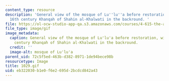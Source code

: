 ```yaml
---
content_type: resource
description: 'General view of the mosque of Lu''lu''a before restoration, with the
  16th century Khanqah of Shahin al-Khalwati in the backround. '
file: https://ol-ocw-studio-app-qa.s3.amazonaws.com/courses/4-615-the-architecture-of-cairo-spring-2002/eb322030b1e0f6e2695d2bcdcd842a43_1029.gif
file_type: image/gif
image_metadata:
  caption: General view of the mosque of Lu'lu'a before restoration, with the 16th
    century Khanqah of Shahin al-Khalwati in the backround.
  credit: ''
  image-alt: mosque of Lu'lu'a
parent_uid: 72c5f5ed-463b-d382-8971-1de94bece98b
resourcetype: Image
title: 1029.gif
uid: eb322030-b1e0-f6e2-695d-2bcdcd842a43
---
```


